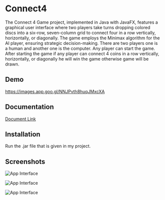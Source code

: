 
# Connect4

The Connect 4 Game project, implemented in Java 
with JavaFX, features a graphical user interface where 
two players take turns dropping colored discs into a 
six-row, seven-column grid to connect four in a row 
vertically, horizontally, or diagonally. The game 
employs the Minimax algorithm for the AI player, 
ensuring strategic decision-making. There are two players one is a human and another one is the computer. Any player can start the game. After starting the game if any player can connect 4 coins in a row vertically, horizontally, or diagonally he will win the game otherwise game will be drawn. 


## Demo
https://images.app.goo.gl/NNJPvth8huqJMxcXA
## Documentation

[Document Link](https://drive.google.com/file/d/14NrUyE_wlUqYd3mwu-n8E63evQfcssON/view?usp=drive_link)


## Installation

Run the .jar file that is given in my project.
    
## Screenshots

![App Interface](https://drive.google.com/file/d/1f9U75s3ukLws2pfNcwnxqq_vNRbbxwWC/view?usp=sharing)

![App Interface](https://drive.google.com/file/d/1spi6NWwtdTP1KOuU85OMVQFJ9Oveo97G/view?usp=sharing)

![App Interface](https://drive.google.com/file/d/1r438HYvURGL-zcTblhYRiZBkULPwqBFI/view?usp=sharing)


